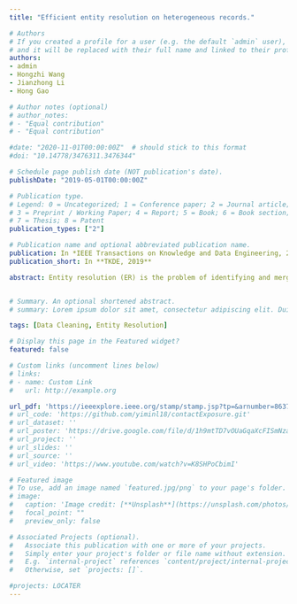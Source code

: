 ```yaml
---
title: "Efficient entity resolution on heterogeneous records."

# Authors
# If you created a profile for a user (e.g. the default `admin` user), write the username (folder name) here 
# and it will be replaced with their full name and linked to their profile.
authors:
- admin
- Hongzhi Wang
- Jianzhong Li
- Hong Gao

# Author notes (optional)
# author_notes:
# - "Equal contribution"
# - "Equal contribution"

#date: "2020-11-01T00:00:00Z"  # should stick to this format
#doi: "10.14778/3476311.3476344"

# Schedule page publish date (NOT publication's date).
publishDate: "2019-05-01T00:00:00Z"

# Publication type.
# Legend: 0 = Uncategorized; 1 = Conference paper; 2 = Journal article;
# 3 = Preprint / Working Paper; 4 = Report; 5 = Book; 6 = Book section;
# 7 = Thesis; 8 = Patent
publication_types: ["2"]

# Publication name and optional abbreviated publication name.
publication: In *IEEE Transactions on Knowledge and Data Engineering, 2019*
publication_short: In **TKDE, 2019**

abstract: Entity resolution (ER) is the problem of identifying and merging records that refer to the same real-world entity. In many scenarios, raw records are stored under heterogeneous environment. Specifically, the schemas of records may differ from each other. To leverage such records better, most existing work assume that schema matching and data exchange have been done to convert records under different schemas to those under a predefined schema. However, we observe that schema matching would lose information in some cases, which could be useful or even crucial to ER. To leverage sufficient information from heterogeneous sources, in this paper, we address several challenges of ER on heterogeneous records and show that none of existing similarity metrics or their transformations could be applied to find similar records under heterogeneous settings. Motivated by this, we design the similarity function and propose a novel framework to iteratively find records which refer to the same entity. Regarding efficiency, we build an index to generate candidates and accelerate similarity computation. Evaluations on real-world datasets show the effectiveness and efficiency of our methods. 


# Summary. An optional shortened abstract.
# summary: Lorem ipsum dolor sit amet, consectetur adipiscing elit. Duis posuere tellus ac convallis placerat. Proin tincidunt magna sed ex sollicitudin condimentum.

tags: [Data Cleaning, Entity Resolution]

# Display this page in the Featured widget?
featured: false

# Custom links (uncomment lines below)
# links:
# - name: Custom Link
#   url: http://example.org

url_pdf: 'https://ieeexplore.ieee.org/stamp/stamp.jsp?tp=&arnumber=8637043'
# url_code: 'https://github.com/yiminl18/contactExposure.git'
# url_dataset: ''
# url_poster: 'https://drive.google.com/file/d/1h9mtTD7vOUaGqaXcFISmNzapGBcmAgAO/view'
# url_project: ''
# url_slides: ''
# url_source: ''
# url_video: 'https://www.youtube.com/watch?v=K8SHPoCbimI'

# Featured image
# To use, add an image named `featured.jpg/png` to your page's folder. 
# image:
#   caption: 'Image credit: [**Unsplash**](https://unsplash.com/photos/pLCdAaMFLTE)'
#   focal_point: ""
#   preview_only: false

# Associated Projects (optional).
#   Associate this publication with one or more of your projects.
#   Simply enter your project's folder or file name without extension.
#   E.g. `internal-project` references `content/project/internal-project/index.md`.
#   Otherwise, set `projects: []`.

#projects: LOCATER
---
```


